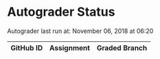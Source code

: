 # Autograder Status
Autograder last run at: November 06, 2018 at 06:20

| GitHub ID | Assignment | Graded Branch |
|-----------|------------|---------------|
